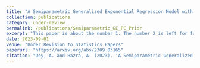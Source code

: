 ```yaml
---
title: "A Semiparametric Generalized Exponential Regression Model with a Principled Distance-based Prior for Analyzing Trends in Rainfall"
collection: publications
category: under-review
permalink: /publications/Semiparametric_GE_PC_Prior
excerpt: "This paper is about the number 1. The number 2 is left for future work."
date: 2023-09-01
venue: "Under Revision to Statistics Papers"
paperurl: "https://arxiv.org/abs/2309.03165"
citation: "Dey, A. and Hazra, A. (2023). 'A Semiparametric Generalized Exponential Regression Model with a Principled Distance-based Prior for Analyzing Trends in Rainfall.' Submitted."
---
```

